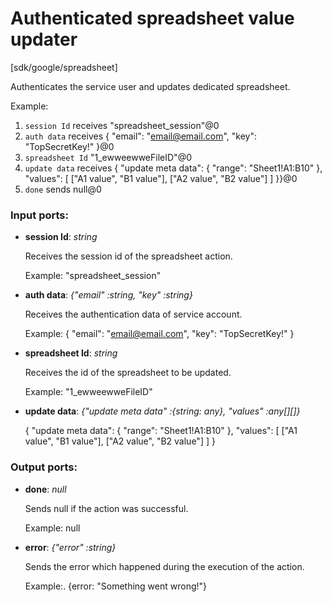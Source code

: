 # Authenticated spreadsheet value updater

[sdk/google/spreadsheet]

Authenticates the service user and  updates dedicated spreadsheet.

Example:
1. `session Id` receives "spreadsheet_session"@0 
2. `auth data` receives {
  "email": "email@email.com",
  "key": "TopSecretKey!"
}@0 
3. `spreadsheet Id` "1_ewweewweFileID"@0
4. `update data` receives {
  "update meta data": {
    "range": "Sheet1!A1:B10"
  },
  "values": [
    ["A1 value", "B1 value"],
    ["A2 value", "B2 value"]
  ]
}}@0 
5. `done` sends null@0 

### Input ports:

* __session Id__: _string_

    Receives the session id of the spreadsheet action.
    
    Example: 
    "spreadsheet_session"



* __auth data__: _{"email" :string, "key" :string}_

    Receives the authentication data of service account.
    
    Example: 
    {
      "email": "email@email.com",
      "key": "TopSecretKey!"
    }
    



* __spreadsheet Id__: _string_

    Receives the id of the spreadsheet to be updated.
    
    Example:
    "1_ewweewweFileID"



* __update data__: _{"update meta data" :{string: any}, "values" :any[][]}_

    {
      "update meta data": {
        "range": "Sheet1!A1:B10"
      },
      "values": [
        ["A1 value", "B1 value"],
        ["A2 value", "B2 value"]
      ]
    }



### Output ports:

* __done__: _null_

    Sends null if the action was successful.
    
    Example:
    null



* __error__: _{"error" :string}_

    Sends the error which happened during the execution of the action.
    
    Example:.
    {error: "Something went wrong!"}



